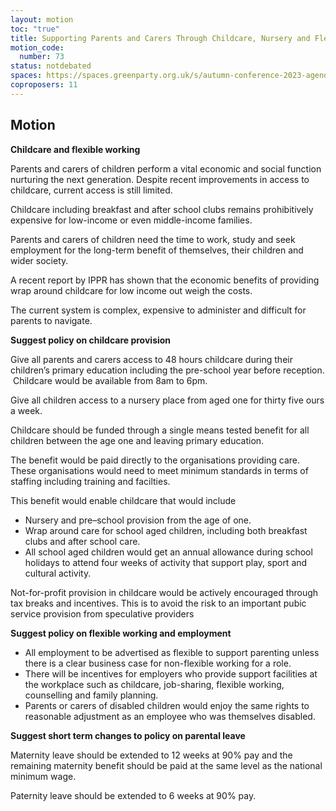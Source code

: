 ```yaml
---
layout: motion
toc: "true"
title: Supporting Parents and Carers Through Childcare, Nursery and Flexible Working
motion_code:
  number: 73
status: notdebated
spaces: https://spaces.greenparty.org.uk/s/autumn-conference-2023-agenda-forum/post/post/view?id=11037
coproposers: 11
---
```

## M﻿otion

**Childcare and flexible working**

Parents and carers of children perform a vital economic and social function nurturing the next generation. Despite recent improvements in access to childcare, current access is still limited.

Childcare including breakfast and after school clubs remains prohibitively expensive for low-income or even middle-income families.

Parents and carers of children need the time to work, study and seek employment for the long-term benefit of themselves, their children and wider society.

A recent report by IPPR has shown that the economic benefits of providing wrap around childcare for low income out weigh the costs.

The current system is complex, expensive to administer and difficult for parents to navigate.

**Suggest policy on childcare provision**

Give all parents and carers access to 48 hours childcare during their children’s primary education including the pre-school year before reception.  Childcare would be available from 8am to 6pm.

Give all children access to a nursery place from aged one for thirty five ours a week.

Childcare should be funded through a single means tested benefit for all children between the age one and leaving primary education.

The benefit would be paid directly to the organisations providing care. These organisations would need to meet minimum standards in terms of staffing including training and facilties.

This benefit would enable childcare that would include

* Nursery and pre–school provision from the age of one.
* Wrap around care for school aged children, including both breakfast clubs and after school care.
* All school aged children would get an annual allowance during school holidays to attend four weeks of activity that support play, sport and cultural activity.

Not-for-profit provision in childcare would be actively encouraged through tax breaks and incentives. This is to avoid the risk to an important pubic service provision from speculative providers

**Suggest policy on flexible working and employment**

* All employment to be advertised as flexible to support parenting unless there is a clear business case for non-flexible working for a role.
* There will be incentives for employers who provide support facilities at the workplace such as childcare, job-sharing, flexible working, counselling and family planning.
* Parents or carers of disabled children would enjoy the same rights to reasonable adjustment as an employee who was themselves disabled.

**Suggest short term changes to policy on parental leave**

Maternity leave should be extended to 12 weeks at 90% pay and the remaining maternity benefit should be paid at the same level as the national minimum wage.

Paternity leave should be extended to 6 weeks at 90% pay.